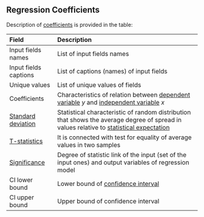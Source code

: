 ## Regression Coefficients

Description of [coefficients](https://wiki.loginom.ru/articles/coefficient-of-regression.html) is provided in the table:

| Field | Description |
|:--------------------|:----------|
| Input fields names | List of input fields names |
| Input fields captions | List of captions (names) of input fields |
| Unique values | List of unique values of fields |
| Coefficients | Characteristics of relation between [dependent variable](https://wiki.loginom.ru/articles/output-variable.html) *y* and [independent variable](https://wiki.loginom.ru/articles/input-variable.html) *x* |
| [Standard deviation](https://wiki.loginom.ru/articles/mean-square-deviation.html) | Statistical characteristic of random distribution that shows the average degree of spread in values relative to [statistical expectation](https://wiki.loginom.ru/articles/expectation-value.html) |
| [T-statistics](https://wiki.loginom.ru/articles/students-distribution.html) | It is connected with test for equality of average values in two samples |
| [Significance](https://wiki.loginom.ru/articles/significance-regr.html) | Degree of statistic link of the input (set of the input ones) and output variables of regression model |
| CI lower bound | Lower bound of [confidence interval](https://wiki.loginom.ru/articles/confidence-interval.html) |
| CI upper bound | Upper bound of confidence interval |